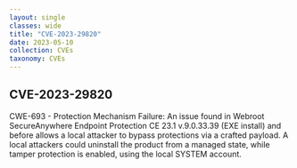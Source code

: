 ```yaml
---
layout: single
classes: wide
title: "CVE-2023-29820"
date: 2023-05-10
collection: CVEs
taxonomy: CVEs
---
```

## CVE-2023-29820
CWE-693 - Protection Mechanism Failure: An issue found in Webroot SecureAnywhere Endpoint Protection CE 23.1 v.9.0.33.39 (EXE install) and before allows a local attacker to bypass protections via a crafted payload. A local attackers could uninstall the product from a managed state, while tamper protection is enabled, using the local SYSTEM account.